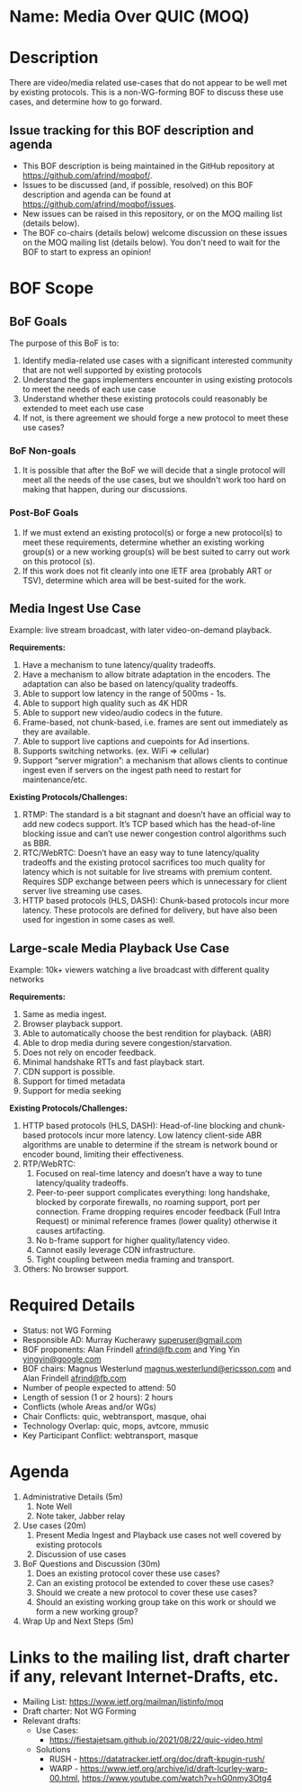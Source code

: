 # Name: Media Over QUIC (MOQ)
# Description

There are video/media related use-cases that do not appear to be well met by existing protocols. This is a non-WG-forming BOF to discuss these use cases, and determine how to go forward. 

## Issue tracking for this BOF description and agenda

* This BOF description is being maintained in the GitHub repository at https://github.com/afrind/moqbof/.
* Issues to be discussed (and, if possible, resolved) on this BOF description and agenda can be found at https://github.com/afrind/moqbof/issues.
* New issues can be raised in this repository, or on the MOQ mailing list (details below). 
* The BOF co-chairs (details below) welcome discussion on these issues on the MOQ mailing list (details below). You don't need to wait for the BOF to start to express an opinion! 

# BOF Scope

## BoF Goals
The purpose of this BoF is to:

1. Identify media-related use cases with a significant interested community that are not well supported by existing protocols
2. Understand the gaps implementers encounter in using existing protocols to meet the needs of each use case
3. Understand whether these existing protocols could reasonably be extended to meet each use case
4. If not, is there agreement we should forge a new protocol to meet these use cases?

### BoF Non-goals

1. It is possible that after the BoF we will decide that a single protocol will meet all the needs of the use cases, but we shouldn't work too hard on making that happen, during our discussions. 

### Post-BoF Goals

1. If we must extend an existing protocol(s) or forge a new protocol(s) to meet these requirements, determine whether an existing working group(s) or a new working group(s) will be best suited to carry out work on this protocol (s).
2. If this work does not fit cleanly into one IETF area (probably ART or TSV), determine which area will be best-suited for the work. 

## Media Ingest Use Case
Example: live stream broadcast, with later video-on-demand playback.

**Requirements:**
1. Have a mechanism to tune latency/quality tradeoffs. 
2. Have a mechanism to allow bitrate adaptation in the encoders. The adaptation can also be based on latency/quality tradeoffs. 
3. Able to support low latency in the range of 500ms - 1s. 
4. Able to support high quality such as 4K HDR 
5. Able to support new video/audio codecs in the future. 
6. Frame-based, not chunk-based, i.e. frames are sent out immediately as they are available. 
7. Able to support live captions and cuepoints for Ad insertions. 
8. Supports switching networks. (ex. WiFi => cellular) 
9. Support “server migration”: a mechanism that allows clients to continue ingest even if servers on the ingest path need to restart for maintenance/etc.

**Existing Protocols/Challenges:**
1. RTMP: The standard is a bit stagnant and doesn’t have an official way to add new codecs support. It’s TCP based which has the head-of-line blocking issue and can’t use newer congestion control algorithms such as BBR. 
2. RTC/WebRTC: Doesn’t have an easy way to tune latency/quality tradeoffs and the existing protocol sacrifices too much quality for latency which is not suitable for live streams with premium content. Requires SDP exchange between peers which is unnecessary for client server live streaming use cases. 
3. HTTP based protocols (HLS, DASH): Chunk-based protocols incur more latency. These protocols are defined for delivery, but have also been used for ingestion in some cases as well.

## Large-scale Media Playback Use Case
Example: 10k+ viewers watching a live broadcast with different quality networks 

**Requirements:**
1. Same as media ingest. 
2. Browser playback support. 
3. Able to automatically choose the best rendition for playback. (ABR) 
4. Able to drop media during severe congestion/starvation. 
5. Does not rely on encoder feedback. 
6. Minimal handshake RTTs and fast playback start. 
7. CDN support is possible. 
8. Support for timed metadata 
9. Support for media seeking

**Existing Protocols/Challenges:**
1. HTTP based protocols (HLS, DASH): Head-of-line blocking and chunk-based protocols incur more latency. Low latency client-side ABR algorithms are unable to determine if the stream is network bound or encoder bound, limiting their effectiveness. 
2. RTP/WebRTC: 
    1. Focused on real-time latency and doesn’t have a way to tune latency/quality tradeoffs. 
    2. Peer-to-peer support complicates everything: long handshake, blocked by corporate firewalls, no roaming support, port per connection. Frame dropping requires encoder feedback (Full Intra Request) or minimal reference frames (lower quality) otherwise it causes artifacting. 
    3. No b-frame support for higher quality/latency video. 
    4. Cannot easily leverage CDN infrastructure. 
    5. Tight coupling between media framing and transport. 
3. Others: No browser support.

# Required Details
* Status: not WG Forming
* Responsible AD: Murray Kucherawy <superuser@gmail.com>
* BOF proponents: Alan Frindell <afrind@fb.com> and Ying Yin <yingyin@google.com>
* BOF chairs: Magnus Westerlund <magnus.westerlund@ericsson.com> and Alan Frindell <afrind@fb.com>
* Number of people expected to attend: 50
* Length of session (1 or 2 hours): 2 hours
* Conflicts (whole Areas and/or WGs)
* Chair Conflicts: quic, webtransport, masque, ohai
* Technology Overlap: quic, mops, avtcore, mmusic
* Key Participant Conflict: webtransport, masque

# Agenda
1. Administrative Details (5m) 
    1. Note Well 
    2. Note taker, Jabber relay
2. Use cases (20m) 
    1. Present Media Ingest and Playback use cases not well covered by existing protocols 
    2. Discussion of use cases
3. BoF Questions and Discussion (30m) 
    1. Does an existing protocol cover these use cases? 
    2. Can an existing protocol be extended to cover these use cases? 
    3. Should we create a new protocol to cover these use cases? 
    4. Should an existing working group take on this work or should we form a new working group?
4. Wrap Up and Next Steps (5m)

# Links to the mailing list, draft charter if any, relevant Internet-Drafts, etc.
* Mailing List: https://www.ietf.org/mailman/listinfo/moq
* Draft charter: Not WG Forming
* Relevant drafts:
    * Use Cases:
        * https://fiestajetsam.github.io/2021/08/22/quic-video.html
    * Solutions
        * RUSH - https://datatracker.ietf.org/doc/draft-kpugin-rush/
        * WARP - https://www.ietf.org/archive/id/draft-lcurley-warp-00.html, https://www.youtube.com/watch?v=hG0nmy3Otg4
